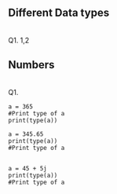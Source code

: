 ## Different Data types
<br>
Q1. 1,2
<br>

## Numbers
<br>
Q1.

```
a = 365
#Print type of a
print(type(a))

a = 345.65
print(type(a))
#Print type of a


a = 45 + 5j
print(type(a))
#Print type of a

```
<br>
